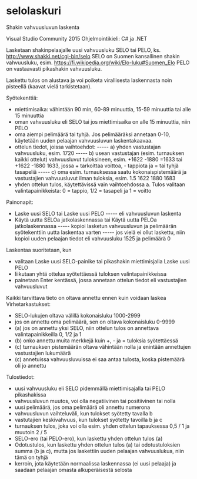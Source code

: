 # selolaskuri
Shakin vahvuusluvun laskenta

Visual Studio Community 2015
Ohjelmointikieli: C# ja .NET

Lasketaan shakinpelaajalle uusi vahvuusluku SELO tai PELO, ks. http://www.shakki.net/cgi-bin/selo
SELO on Suomen kansallinen shakin vahvuusluku, esim. https://fi.wikipedia.org/wiki/Elo-luku#Suomen_Elo
PELO on vastaavasti pikashakin vahvuusluku.

Laskettu tulos on alustava ja voi poiketa virallisesta laskennasta noin pisteellä (kaavat vielä tarkistetaan).

Syötekenttiä:
* miettimisaika: vähintään 90 min, 60-89 minuuttia, 15-59 minuuttia tai alle 15 minuuttia
* oman vahvuusluku eli SELO tai jos miettimisaika on alle 15 minuuttia, niin PELO
* oma aiempi pelimäärä tai tyhjä. Jos pelimääräksi annetaan 0-10, käytetään uuden pelaajan vahvuusluvun laskentakaavaa.
* ottelun tiedot, joissa vaihtoehdot:
----- a) yhden vastustajan vahvuusluku, esim. 1720
----- b) usean vastustajan (esim. turnauksen kaikki ottelut) vahvuusluvut tuloksineen, esim. +1622 -1880 =1633 tai +1622 -1880 1633, jossa + tarkoittaa voittoa, - tappiota ja = tai tyhjä tasapeliä
----- c) oma esim. turnauksessa saatu kokonaispistemäärä ja vastustajien vahvuusluvut ilman tuloksia, esim. 1.5 1622 1880 1683
* yhden ottelun tulos, käytettävissä vain vaihtoehdossa a. Tulos valitaan valintapainikkeista: 0 = tappio, 1/2 = tasapeli ja 1 = voitto

Painonapit:
* Laske uusi SELO tai Laske uusi PELO
----- eli vahvuusluvun laskenta
* Käytä uutta SELOa jatkolaskennassa tai Käytä uutta PELOa jatkolaskennassa
----- kopioi lasketun vahvuusluvun ja pelimäärän syötekenttiin uutta laskentaa varten
----- jos vielä ei ollut laskettu, niin kopioi uuden pelaajan tiedot eli vahvuusluku 1525 ja pelimäärä 0
 
Laskentaa suoritetaan, kun
- valitaan Laske uusi SELO-painike tai pikashakin miettimisjalla Laske uusi PELO
- liikutaan yhtä ottelua syötettäessä tuloksen valintapainikkeissa
- painetaan Enter kentässä, jossa annetaan ottelun tiedot eli vastustajien vahvuusluvut

Kaikki tarvittava tieto on oltava annettu ennen kuin voidaan laskea
Virhetarkastukset:
- SELO-lukujen oltava välillä kokonaisluku 1000-2999
- jos on annettu oma pelimäärä, sen on oltava kokonaisluku 0-9999
- (a) jos on annettu yksi SELO, niin ottelun tulos on annettava valintapainikkeilla 0, 1/2 ja 1
- (b) onko annettu muita merkkejä kuin +, - ja = tuloksia syötettäessä
- (c) turnauksen pistemäärän oltava vähintään nolla ja enintään annettujen vastustajien lukumäärä
- (c) annetuissa vahvuusluvuissa ei saa antaa tulosta, koska pistemäärä oli jo annettu

Tulostiedot:
- uusi vahvuusluku eli SELO pidemmällä miettimisajalla tai PELO pikashakissa
- vahvuusluvun muutos, voi olla negatiivinen tai positiivinen tai nolla
- uusi pelimäärä, jos oma pelimäärä oli annettu numerona
- vahvuusluvun vaihteluväli, kun tulokset syötetty tavalla b
- vastutajien keskivahvuus, kun tulokset syötetty tavoilla b ja c
- turnauksen tulos, joka voi olla esim. yhden ottelun tapauksessa  0,5 / 1  ja muutoin 2 / 5
- SELO-ero (tai PELO-ero), kun laskettu yhden ottelun tulos (a)
- Odotustulos, kun laskettu yhden ottelun tulos (a) tai odotustuloksien summa (b ja c), mutta jos laskettiin uuden pelaajan vahvuuslukua, niin tämä on tyhjä
- kerroin, jota käytetään normaalissa laskennassa (ei uusi pelaaja) ja saadaan pelaajan omasta alkuperäisestä selosta

